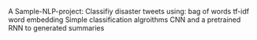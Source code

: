 A Sample-NLP-project:
Classifiy disaster tweets using:
        bag of words
        tf-idf
        word embedding
        Simple classification algroithms
        CNN
        and a pretrained RNN to generated summaries

